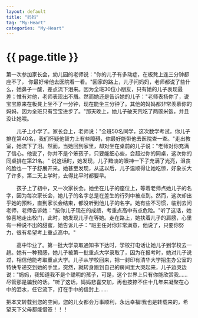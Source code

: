 ```yaml
---
layout: default
title: "妈妈"
tag: "My-Heart"
categories: "My-Heart"
---
```


# {{ page.title }}

第一次参加家长会，幼儿园的老师说："你的儿子有多动症，在板凳上连三分钟都座不了， 你最好带他去医院看一看。"回家的路上，儿子问妈妈，老师都说了些什么，她鼻子一酸，差点流下泪来。因为全班30位小朋友，只有她的儿子表现最差；惟有对他，老师表现出不屑。然而她还是告诉她的儿子："老师表扬你了，说宝宝原来在板凳上坐不了一分钟，现在能坐三分钟了。其他的妈妈都非常羡慕你的妈妈，因为全班只有宝宝进步了。"那天晚上，她儿子破天荒吃了两碗米饭，并且没让她喂。
  
　　儿子上小学了。家长会上，老师说："全班50名同学，这次数学考试，你儿子排在第40名，我们怀疑他智力上有些障碍，你最好能带他去医院查一查。"走出教室，她流下了泪。然而，当她回到家里，却对坐在桌前的儿子说："老师对你充满了信心。他说了，你并不是个笨孩子，只要能细心些，会超过你的同桌，这次你的同桌排在第21名。" 说这话时，她发现，儿子黯淡的眼神一下子充满了光亮，沮丧的脸也一下子舒展开来。她甚至发现，从这以后，儿子温顺得让她吃惊，好象长大了许多。第二天上学时，去得比平时都要早。  

　　孩子上了初中，又一次家长会。她坐在儿子的座位上，等着老师点她儿子的名字，因为每次家长会，她儿子的名字总是在差生的行列中被点到。然而，这次却出乎她的预料，直到家长会结束，都没听到他儿子的名字。她有些不习惯，临别去问老师，老师告诉她："按你儿子现在的成绩，考重点高中有点危险。"听了这话，她惊喜地走出校门，此时，她发现儿子在等她。走在路上，她扶着儿子的肩膀，心里有一种说不出的甜蜜，她告诉儿子："班主任对你非常满意，他说了，只要你努力，很有希望考上重点高中。"  

　　高中毕业了。第一批大学录取通知书下达时，学校打电话让她儿子到学校去一趟。她有一种预感，她儿子被第一批重点大学录取了，因为在报考时，她对儿子说过，相信他能考取重点大学。儿子从学校回来，把一封印有清华大学招生办公室的特快专递交到她的手里，突然，就转身跑到自己的房间里大哭起来，儿子边哭边说："妈妈，我知道我不是个聪明的孩子，可是，这个世界上只有你能欣赏我……尽管那是骗我的话。"听了这话，妈妈悲喜交加，再也按捺不住十几年来凝聚在心中的泪水，任它流下，打在手中的信封上…… 

   把本文转载到您的空间，您的儿女都会万事顺利，永远幸福!我也是转载来的，希望天下父母都能借签！！！